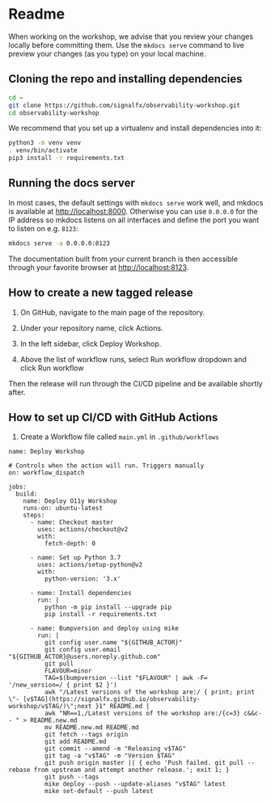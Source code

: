 # Readme

When working on the workshop, we advise that you review your changes locally before committing them. Use the `mkdocs serve` command to live preview your changes (as you type) on your local machine.

## Cloning the repo and installing dependencies

```bash
cd ~
git clone https://github.com/signalfx/observability-workshop.git
cd observability-workshop
```

We recommend that you set up a virtualenv and install dependencies into it:

```bash
python3 -m venv venv
. venv/bin/activate
pip3 install -r requirements.txt
```

## Running the docs server

In most cases, the default settings with `mkdocs serve` work well, and mkdocs is available at <http://localhost:8000>. Otherwise you can use `0.0.0.0` for the IP address so mkdocs listens on all interfaces and define the port you want to listen on e.g. `8123`:

```bash
mkdocs serve -a 0.0.0.0:8123
```

The documentation built from your current branch is then accessible through your favorite browser at <http://localhost:8123>.

## How to create a new tagged release

1. On GitHub, navigate to the main page of the repository.

2. Under your repository name, click Actions.

3. In the left sidebar, click Deploy Workshop.

5. Above the list of workflow runs, select Run workflow dropdown and click Run workflow

Then the release will run through the CI/CD pipeline and be available shortly after.

## How to set up CI/CD with GitHub Actions

1. Create a Workflow file called `main.yml` in `.github/workflows`

```
name: Deploy Workshop

# Controls when the action will run. Triggers manually
on: workflow_dispatch

jobs:
  build:
    name: Deploy O11y Workshop
    runs-on: ubuntu-latest
    steps:
      - name: Checkout master
        uses: actions/checkout@v2
        with:
          fetch-depth: 0
          
      - name: Set up Python 3.7
        uses: actions/setup-python@v2
        with:
          python-version: '3.x'

      - name: Install dependencies
        run: |
          python -m pip install --upgrade pip
          pip install -r requirements.txt
        
      - name: Bumpversion and deploy using mike
        run: |
          git config user.name "${GITHUB_ACTOR}"
          git config user.email "${GITHUB_ACTOR}@users.noreply.github.com"
          git pull
          FLAVOUR=minor
          TAG=$(bumpversion --list "$FLAVOUR" | awk -F= '/new_version=/ { print $2 }')
          awk "/Latest versions of the workshop are:/ { print; print \"- [v$TAG](https://signalfx.github.io/observability-workshop/v$TAG/)\";next }1" README.md |
          awk "NR==1,/Latest versions of the workshop are:/{c=3} c&&c-- " > README.new.md
          mv README.new.md README.md          
          git fetch --tags origin
          git add README.md
          git commit --amend -m "Releasing v$TAG"
          git tag -a "v$TAG" -m "Version $TAG"
          git push origin master || { echo 'Push failed. git pull --rebase from upstream and attempt another release.'; exit 1; }
          git push --tags          
          mike deploy --push --update-aliases "v$TAG" latest
          mike set-default --push latest
```
